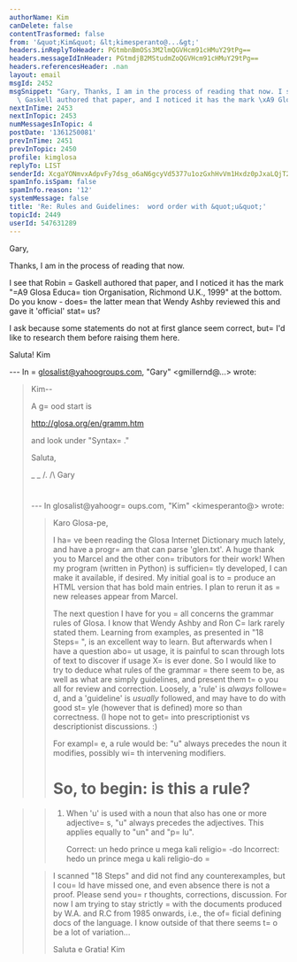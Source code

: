 ```yaml
---
authorName: Kim
canDelete: false
contentTrasformed: false
from: '&quot;Kim&quot; &lt;kimesperanto@...&gt;'
headers.inReplyToHeader: PGtmbnBmOSs3M2lmQGVHcm91cHMuY29tPg==
headers.messageIdInHeader: PGtmdjB2MStudmZoQGVHcm91cHMuY29tPg==
headers.referencesHeader: .nan
layout: email
msgId: 2452
msgSnippet: "Gary, Thanks, I am in the process of reading that now. I see that Robin\
  \ Gaskell authored that paper, and I noticed it has the mark \xA9 Glosa Education"
nextInTime: 2453
nextInTopic: 2453
numMessagesInTopic: 4
postDate: '1361250081'
prevInTime: 2451
prevInTopic: 2450
profile: kimglosa
replyTo: LIST
senderId: XcgaYONmvxAdpvFy7dsg_o6aN6gcyVd5377u1ozGxhHvVm1Hxdz0pJxaLQjT2br6azjenF6UnSwhcSi7Jl-NpxjmvejvvJo
spamInfo.isSpam: false
spamInfo.reason: '12'
systemMessage: false
title: 'Re: Rules and Guidelines:  word order with &quot;u&quot;'
topicId: 2449
userId: 547631289
---
```



Gary,

Thanks, I am in the process of reading that now.

I see that Robin =
Gaskell authored that paper, and I noticed it has the mark "=A9 Glosa Educa=
tion Organisation, Richmond U.K., 1999" at the bottom.   Do you know - does=
 the latter mean that Wendy Ashby reviewed this and gave it 'official' stat=
us?

I ask because some statements do not at first glance seem correct, but=
 I'd like to research them before raising them here.

Saluta!
Kim


--- In =
glosalist@yahoogroups.com, "Gary" <gmillernd@...> wrote:
>
> Kim--
> 
> A g=
ood start is
> 
> http://glosa.org/en/gramm.htm
> 
> and look under "Syntax=
."
> 
> Saluta,
> 
> _ _
> /.
> /\   Gary
> #
> 
> --- In glosalist@yahoogr=
oups.com, "Kim" <kimesperanto@> wrote:
> >
> > Karo Glosa-pe,
> > 
> > I ha=
ve been reading the Glosa Internet Dictionary much lately, and have a progr=
am that can parse 'glen.txt'.  A huge thank you to Marcel and the other con=
tributors for their work!  When my program (written in Python) is sufficien=
tly developed, I can make it available, if desired.  My initial goal is to =
produce an HTML version that has bold main entries.  I plan to rerun it as =
new releases appear from Marcel.
> > 
> > The next question I have for you =
all concerns the grammar rules of Glosa.  I know that Wendy Ashby and Ron C=
lark rarely stated them.  Learning from examples, as presented in "18 Steps=
", is an excellent way to learn.  But afterwards when I have a question abo=
ut usage, it is painful to scan through lots of text to discover if usage X=
 is ever done.  So I would like to try to deduce what rules of the grammar =
there seem to be, as well as what are simply guidelines, and present them t=
o you all for review and correction.  Loosely, a 'rule' is *always* followe=
d, and a 'guideline' is *usually* followed, and may have to do with good st=
yle (however that is defined) more so than correctness.  (I hope not to get=
 into prescriptionist vs descriptionist discussions. :)
> > 
> > For exampl=
e, a rule would be:   "u" always precedes the noun it modifies, possibly wi=
th intervening modifiers.
> > 
> > 
> > So, to begin:  is this a rule?
> > =

> >    1. When 'u' is used with a noun that also has one or more adjective=
s, "u" always precedes the adjectives.  This applies equally to "un" and "p=
lu".
> > 
> >          Correct:    un hedo prince       u mega kali religio=
-do
> >          Incorrect:  hedo un prince       mega u kali religio-do
> =
> 
> > I scanned "18 Steps" and did not find any counterexamples, but I cou=
ld have missed one, and even absence there is not a proof.  Please send you=
r thoughts, corrections, discussion.  For now I am trying to stay strictly =
with the documents produced by W.A. and R.C from 1985 onwards, i.e., the of=
ficial defining docs of the language.  I know outside of that there seems t=
o be a lot of variation... 
> > 
> > Saluta e Gratia!
> > Kim
> >
>



